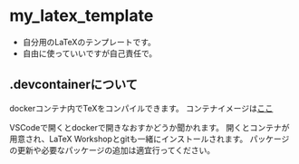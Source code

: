 # my_latex_template
- 自分用のLaTeXのテンプレートです。
- 自由に使っていいですが自己責任で。

## .devcontainerについて
dockerコンテナ内でTeXをコンパイルできます。
コンテナイメージは[ここ](https://github.com/paperist/texlive-ja)

VSCodeで開くとdockerで開きなおすかどうか聞かれます。
開くとコンテナが用意され、LaTeX Workshopとgitも一緒にインストールされます。
パッケージの更新や必要なパッケージの追加は適宜行ってください。
